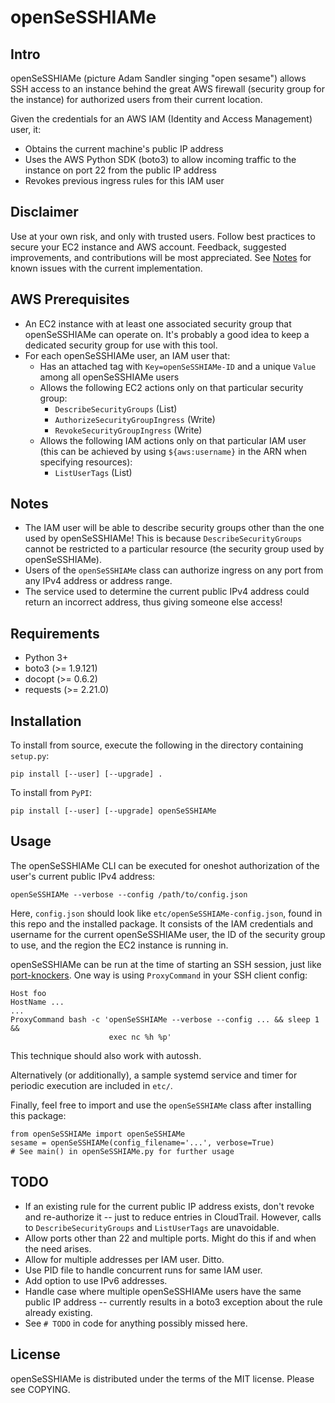 openSeSSHIAMe
=============

Intro
-----

openSeSSHIAMe (picture Adam Sandler singing "open sesame") allows SSH access to
an instance behind the great AWS firewall (security group for the instance) for
authorized users from their current location.

Given the credentials for an AWS IAM (Identity and Access Management) user, it:

  * Obtains the current machine's public IP address
  * Uses the AWS Python SDK (boto3) to allow incoming traffic to the instance
    on port 22 from the public IP address
  * Revokes previous ingress rules for this IAM user

Disclaimer
----------

Use at your own risk, and only with trusted users. Follow best practices to
secure your EC2 instance and AWS account. Feedback, suggested improvements, and
contributions will be most appreciated. See [Notes](#notes) for known issues
with the current implementation.

AWS Prerequisites
-----------------

  * An EC2 instance with at least one associated security group that
    openSeSSHIAMe can operate on. It's probably a good idea to keep a dedicated
    security group for use with this tool.
  * For each openSeSSHIAMe user, an IAM user that:
    * Has an attached tag with `Key=openSeSSHIAMe-ID` and a unique `Value`
      among all openSeSSHIAMe users
    * Allows the following EC2 actions only on that particular security group:
        * `DescribeSecurityGroups` (List)
        * `AuthorizeSecurityGroupIngress` (Write)
        * `RevokeSecurityGroupIngress` (Write)
    * Allows the following IAM actions only on that particular IAM user (this
      can be achieved by using `${aws:username}` in the ARN when specifying
      resources):
        * `ListUserTags` (List)

Notes
-----

  * The IAM user will be able to describe security groups other than the one
    used by openSeSSHIAMe! This is because `DescribeSecurityGroups` cannot be
    restricted to a particular resource (the security group used by
    openSeSSHIAMe).
  * Users of the `openSeSSHIAMe` class can authorize ingress on any port from
    any IPv4 address or address range.
  * The service used to determine the current public IPv4 address could return
    an incorrect address, thus giving someone else access!

Requirements
------------

  * Python 3+
  * boto3 (>= 1.9.121)
  * docopt (>= 0.6.2)
  * requests (>= 2.21.0)

Installation
------------

To install from source, execute the following in the directory containing
`setup.py`:

    pip install [--user] [--upgrade] .

To install from `PyPI`:

    pip install [--user] [--upgrade] openSeSSHIAMe

Usage
-----

The openSeSSHIAMe CLI can be executed for oneshot authorization of the user's
current public IPv4 address:

    openSeSSHIAMe --verbose --config /path/to/config.json

Here, `config.json` should look like `etc/openSeSSHIAMe-config.json`, found in
this repo and the installed package. It consists of the IAM credentials and
username for the current openSeSSHIAMe user, the ID of the security group to
use, and the region the EC2 instance is running in.

openSeSSHIAMe can be run at the time of starting an SSH session, just like
[port-knockers][1]. One way is using `ProxyCommand` in your SSH client
config:

    Host foo
    HostName ...
    ...
    ProxyCommand bash -c 'openSeSSHIAMe --verbose --config ... && sleep 1 &&
                          exec nc %h %p'

This technique should also work with autossh.

Alternatively (or additionally), a sample systemd service and timer for
periodic execution are included in `etc/`.

Finally, feel free to import and use the `openSeSSHIAMe` class after installing
this package:

    from openSeSSHIAMe import openSeSSHIAMe
    sesame = openSeSSHIAMe(config_filename='...', verbose=True)
    # See main() in openSeSSHIAMe.py for further usage

TODO
----

  * If an existing rule for the current public IP address exists, don't revoke
    and re-authorize it -- just to reduce entries in CloudTrail. However, calls
    to `DescribeSecurityGroups` and `ListUserTags` are unavoidable.
  * Allow ports other than 22 and multiple ports. Might do this if and when the
    need arises.
  * Allow for multiple addresses per IAM user. Ditto.
  * Use PID file to handle concurrent runs for same IAM user.
  * Add option to use IPv6 addresses.
  * Handle case where multiple openSeSSHIAMe users have the same public IP
    address -- currently results in a boto3 exception about the rule already
    existing.
  * See `# TODO` in code for anything possibly missed here.

License
-------

openSeSSHIAMe is distributed under the terms of the MIT license. Please see
COPYING.

[1]: https://lzone.de/blog/Port%20Knocking%20And%20SSH%20ProxyCommand
